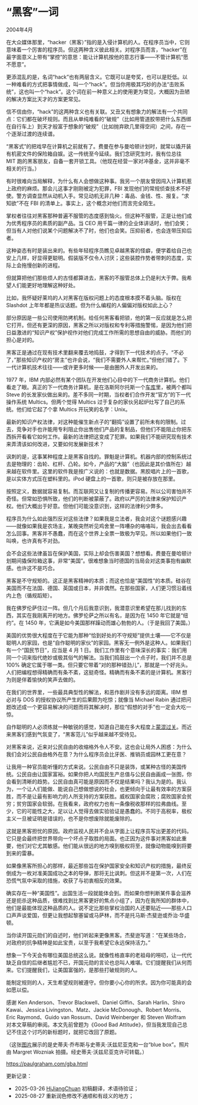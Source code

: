 
# “黑客”一词

2004年4月

在大众媒体那里，“hacker（黑客）”指的是入侵计算机的人。在程序员当中，它则意味着一个厉害的程序员。但这两种含义彼此相关。对程序员而言，“hacker”在最字面意义上带有“掌控”的意思：能让计算机按他的意志行事——不管计算机“愿不愿意”。

更添混乱的是，名词“hack”也有两层含义。它既可以是夸奖，也可以是贬低。以一种难看的方式把事情做成，叫一个“hack”。但当你用极其巧妙的办法“击败系统”，这也叫一个“hack”。这个词在前一种意义上的使用更为常见，大概因为丑陋的解决方案比天才的方案更常见。

信不信由你，“hack”的这两种含义也有关联。又丑又有想象力的解法有一个共同点：它们都在破坏规则。而且从单纯难看的“破规”（比如用管道胶带把什么东西绑在自行车上）到天才般富于想象的“破规”（比如抛弃欧几里得空间）之间，存在一个逐渐过渡的连续谱。

“黑客式”的把戏早在计算机之前就有了。费曼在参与曼哈顿计划时，就常以撬开装有机密文件的保险箱自娱。这一传统至今延续。我们念研究生时，我有位总往 MIT 跑的黑客朋友，自备一套开锁工具。（他现在经营一家对冲基金，这并非毫不相关的行当。）

有时很难向当局解释，为什么有人会想做这种事。我另一个朋友曾因闯入计算机惹上政府的麻烦。那会儿这事才刚刚被定为犯罪，FBI 发现他们的常规侦查技术不好使。警方调查显然从动机入手。常见动机无非几种：毒品、金钱、性、报复。“求知欲”不在 FBI 的清单上。事实上，这个概念对他们而言完全陌生。

掌权者往往对黑客那种普遍不服管的态度感到恼火。但这种不服管，正是让他们成为优秀程序员的素质的副产品。当 CEO 用千篇一律的企业体讲话时，他们会笑；但当有人对他们说某个问题解决不了时，他们也会笑。压抑前者，也会连带压抑后者。

这种姿态有时是装出来的。有些年轻程序员瞧见卓越黑客的怪癖，便学着给自己也安上几样，好显得更聪明。假装版不仅令人讨厌；这些装腔作势者带刺的态度，实际上会拖慢创新的进程。

但就算把他们那些烦人的古怪都算进去，黑客的不服管总体上仍是利大于弊。我希望人们能更好地理解这种好处。

比如，我怀疑好莱坞的人对黑客在版权问题上的态度根本摸不着头脑。版权在 Slashdot 上年年都是热议话题。但为什么编程的人偏偏对版权如此上心？

部分原因是一些公司使用防拷机制。给任何黑客看把锁，他的第一反应就是怎么把它打开。但还有更深的原因，黑客之所以对版权和专利等措施警惕，是因为他们把日益激进的“知识产权”保护视作对他们完成工作所需的思想自由的威胁。而他们的担心是对的。

黑客正是通过在现有技术里翻来覆去地捣鼓，才得到下一代技术的点子。“不必了，”那些知识产权的“房主”也许会说，“我们不需要外人来帮忙。”但他们错了。下一代计算机技术往往——或许更多时候——是由圈外人开发出来的。

1977 年，IBM 内部必然有某个团队在开发他们心目中的下一代商务计算机。他们看走了眼。真正的下一代商务计算机，是在洛斯阿尔托斯一个[车库](https://hijiangchuan.com/paulgraham/EXTRA008-Apple-Garage)里，被两个都叫 Steve 的长发家伙做出来的。差不多同一时期，当权者们合作开发“官方”的下一代操作系统 Multics。但两个觉得 Multics 过于复杂的家伙另起炉灶写了自己的系统。他们给它起了个拿 Multics 开玩笑的名字：Unix。

最新的知识产权法律，对这种能催生新点子的“翻捣”设置了前所未有的限制。过去，竞争对手也许能用专利阻止你出售他们产品的复制品，但他们不能阻止你把东西拆开看看它如何工作。最新的法律把这变成了犯罪。如果我们不能研究现有技术来弄清该如何改进，又要如何发展新技术？

讽刺的是，这事某种程度上是黑客自找的。罪魁是计算机。机器内部的控制系统过去是物理的：齿轮、杠杆、凸轮。如今，产品的“大脑”（也因此是其价值所在）越来越在软件里。这里的软件我是按广义说的：也就是数据。黑胶唱片上的一首歌，是以实体方式压在塑料里的。iPod 硬盘上的一首歌，则只是被存放在那里。

按照定义，数据就容易复制。而互联网又让复制的传播更容易。所以公司害怕并不奇怪。但常如恐惧所致，他们的判断被蒙蔽了。政府以严厉的法律来保护知识产权。他们大概出于好意。但他们可能没意识到，这样的法律利少弊多。

程序员为什么如此强烈反对这些法律？如果我是立法者，我会对这个谜题感兴趣——就像如果我是农场主，某晚突然听见鸡舍里一阵嘈杂的咯咯叫，我会出去看看怎么回事。黑客并不愚蠢，而在这个世界上全票一致极为罕见。所以如果他们一致叫唤，也许真有不对劲。

会不会这些法律虽旨在保护美国，实际上却会伤害美国？想想看。费曼在曼哈顿计划期间撬保险箱这事，非常“美国”。很难想象当时德国的当局会对这类事抱有幽默感。也许这不是巧合。

黑客是不守规矩的。这正是黑客精神的本质；而这也恰是“美国性”的本质。硅谷在美国而不在法国、德国、英国或日本，并非偶然。在那些国家，人们更习惯沿着线内上色（循规蹈矩）。

我在佛罗伦萨住过一阵。但几个月后我意识到，我潜意识里希望在那儿找到的东西，其实在我刚离开的地方。佛罗伦萨之所以有名，是因为在 1450 年它就是“纽约”。在 1450 年，它满是如今美国那样躁动而雄心勃勃的人。（于是我回了美国。）

美国的优势很大程度在于它能为那种“恰到好处的不守规矩”提供土壤——它不仅是聪明人的家园，也是“自作聪明的家伙”的家园。黑客无一例外是这种人。如果我们有一个“国民节日”，应当是 4 月 1 日。我们工作里有个意味深长的事实：我们用同一个词来指代绝妙或极其俗气的解法。当我们捣鼓出一个点子时，我们并不总是 100% 确定它属于哪一类。但只要它带着“对的那种错劲儿”，那就是一个好兆头。人们把编程想得精确而有条不紊，这挺奇怪。精确而有条不紊的是计算机。黑客行为则是伴着愉快的笑声去做的。

在我们的世界里，一些最具典型性的解法，和恶作剧并没有多远的距离。IBM 想必对与 DOS 的授权协议所产生的后果颇为吃惊；就像当 Michael Rabin 通过把问题改述成一个更容易解决的问题而将其解决时，那位“假想的对手”也一定会大吃一惊。

自作聪明的人必须练就一种敏锐的感觉，知道自己能在多大程度上[蒙混过关](https://hijiangchuan.com/paulgraham/026-What-You-Cant-Say)。而近来黑客们感到气氛变了，“黑客范儿”似乎越来越不受待见。

对黑客来说，近来对公民自由的收缩格外令人不安。这也会让局外人困惑：为什么我们会对公民自由格外在意？为什么程序员会比牙医、推销员或园林工更在意？

让我用一种官员能听懂的方式来说。公民自由不只是装饰，或某种古怪的美国传统。公民自由让国家富裕。如果你把人均国民生产总值与公民自由画成一张图，你会看到清晰的趋势。公民自由真可能是原因而不仅是结果吗？我认为是的。我认为，一个让人们能做、能说自己想做想说的社会，也更倾向于让最有效率的方案获胜，而不是让最有影响力的人所支持的方案获胜。威权国家会腐败；腐败国家会贫穷；贫穷国家会软弱。在我看来，政府权力也有一条像税收那样的拉弗曲线。至少，它的可能性之大，足以让人觉得去做实验验证是愚蠢的。不同于高税率，极权主义一旦被证明是错误的，也不是你想废除就能废除的。

这就是黑客担忧的原因。政府监视人民并不会从字面上让程序员写出更差的代码。它只是会最终把世界带向一个坏点子取胜的局面。也正因为这件事对黑客如此重要，他们对它尤其敏感。他们能从很远的地方嗅到极权将至，就像动物能嗅到将要到来的雷暴。

如果像黑客所担心的那样，最近那些旨在保护国家安全和知识产权的措施，最终反倒成为一枚对准美国成功之本的导弹，那将无比讽刺。但这并不是第一次，人们在恐慌气氛中采取的措施，收获了与初衷相反的效果。

确实存在一种“美国性”。出国生活一段就能体会到。而如果你想判断某件事会滋养还是扼杀这种品质，很难找到比黑客更好的焦点小组了，因为在我所知的群体中，他们是最能体现这种品质的人。说不定比那些掌权治国的人还要贴近——那些人口口声声谈爱国，但更让我想起黎塞留或马萨林，而不是托马斯·杰斐逊或乔治·华盛顿。

当你读开国元勋们的自述时，他们听起来更像黑客。杰斐逊写道：“在某些场合，对政府的抗争精神是如此宝贵，以至于我希望它永远保持活力。”

想象一下今天会有哪位美国总统这么说。就像性格直率的老祖母的嘮叨，让一代代缺乏自信的后继者尴尬不已，开国元勋的言论也总叫人难堪。它们提醒我们从何而来。它们提醒我们，让美国富强的，是那些打破规则的人。

能制定规则的人，天生希望规则被遵守。但你要小心你的所求。因为你可能真的会如愿以偿。

感谢 Ken Anderson、Trevor Blackwell、Daniel Giffin、Sarah Harlin、Shiro Kawai、Jessica Livingston、Matz、Jackie McDonough、Robert Morris、Eric Raymond、Guido van Rossum、David Weinberger 和 Steven Wolfram 对本文草稿的审阅。本文先前曾题为《Good Bad Attitude》，但当我发现自己总记不住这个讨巧的新标题时，就把它改回了原题。

（这张[图片](https://hijiangchuan.com/paulgraham/EXTRA025-Jobs-and-Wozniak-with-a-Blue-Box)展示的是史蒂夫·乔布斯与史蒂夫·沃兹尼亚克和一台“blue box”。照片由 Margret Wozniak 拍摄。经史蒂夫·沃兹尼亚克许可转载。）

https://paulgraham.com/gba.html

更新记录：
- 2025-03-26 [HiJiangChuan](https://hijiangchuan.com) 初稿翻译，术语待验证；
- 2025-08-27 重新润色修改不通顺和有歧义的地方；
